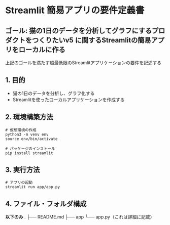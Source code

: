 # Streamlit 簡易アプリの要件定義書
## ゴール: 猫の1日のデータを分析してグラフにするプロダクトをつくりたいv5 に関するStreamlitの簡易アプリをローカルに作る
上記のゴールを満たす超最低限のStreamlitアプリケーションの要件を記述する

## 1. 目的
- 猫の1日のデータを分析し、グラフ化する
- Streamlitを使ったローカルアプリケーションを作成する

## 2. 環境構築方法
```
# 仮想環境の作成
python3 -m venv env
source env/bin/activate

# パッケージのインストール
pip install streamlit
```

## 3. 実行方法
```
# アプリの起動
streamlit run app/app.py
```

## 4. ファイル・フォルダ構成

**以下のみ**
.
├── README.md
├── app
    └── app.py（これは詳細に記載）